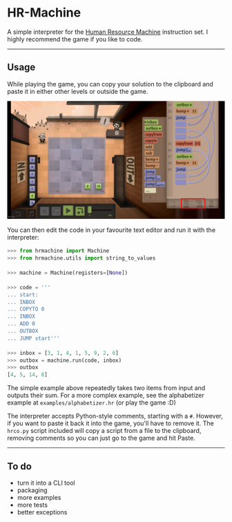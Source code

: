 # HR-Machine

A simple interpreter for the [Human Resource Machine](http://store.steampowered.com/app/375820/Human_Resource_Machine/) instruction set. I highly recommend the game if you like to code.

---

## Usage

While playing the game, you can copy your solution to the clipboard and paste it in either other levels or outside the game.

![screenshot](images/copypaste.png?raw=true)

You can then edit the code in your favourite text editor and run it with the interpreter:

```python
>>> from hrmachine import Machine
>>> from hrmachine.utils import string_to_values

>>> machine = Machine(registers=[None])

>>> code = '''
... start:
... INBOX
... COPYTO 0
... INBOX
... ADD 0
... OUTBOX
... JUMP start'''

>>> inbox = [3, 1, 4, 1, 5, 9, 2, 6]
>>> outbox = machine.run(code, inbox)
>>> outbox
[4, 5, 14, 8]
```

The simple example above repeatedly takes two items from input and outputs their sum. For a more complex example, see the alphabetizer example at `examples/alphabetizer.hr` (or play the game :D)

The interpreter accepts Python-style comments, starting with a `#`. However, if you want to paste it back it into the game, you'll have to remove it. The `hrco.py` script included will copy a script from a file to the clipboard, removing comments so you can just go to the game and hit Paste.

---

## To do

+ turn it into a CLI tool
+ packaging
+ more examples
+ more tests
+ better exceptions